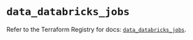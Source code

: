 # `data_databricks_jobs`

Refer to the Terraform Registry for docs: [`data_databricks_jobs`](https://registry.terraform.io/providers/databricks/databricks/1.67.0/docs/data-sources/jobs).
